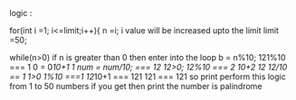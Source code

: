 logic :

for(int i =1; i<=limit;i++){
n =i;
i value will be increased upto the limit 
limit =50;


while(n>0)
if n is greater than 0 then enter into the loop 
b = n%10;
121%10 === 1 
0 = 0*10+1
1
num = num/10; === 12 
12>0;
12%10 === 2 
10+2
12
12/10 == 1
1>0
1%10 ===1 
12*10+1 === 121 
121 === 121 
so print 
perform this logic from 1 to 50 numbers if you get then print 
the number is palindrome 

